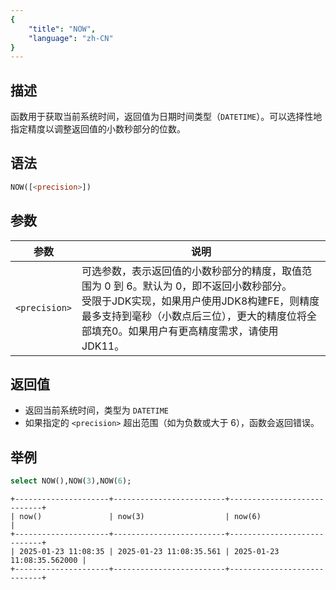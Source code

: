 ```yaml
---
{
    "title": "NOW",
    "language": "zh-CN"
}
---
```


## 描述
函数用于获取当前系统时间，返回值为日期时间类型（`DATETIME`）。可以选择性地指定精度以调整返回值的小数秒部分的位数。

## 语法

```sql
NOW([<precision>])
```

## 参数

| 参数            | 说明                                                                                                                                  |
|---------------|-------------------------------------------------------------------------------------------------------------------------------------|
| `<precision>` | 可选参数，表示返回值的小数秒部分的精度，取值范围为 0 到 6。默认为 0，即不返回小数秒部分。 <br/>受限于JDK实现，如果用户使用JDK8构建FE，则精度最多支持到毫秒（小数点后三位），更大的精度位将全部填充0。如果用户有更高精度需求，请使用JDK11。 |

## 返回值
- 返回当前系统时间，类型为 `DATETIME`
- 如果指定的 `<precision>` 超出范围（如为负数或大于 6），函数会返回错误。

## 举例

```sql
select NOW(),NOW(3),NOW(6);
```

```text
+---------------------+-------------------------+----------------------------+
| now()               | now(3)                  | now(6)                     |
+---------------------+-------------------------+----------------------------+
| 2025-01-23 11:08:35 | 2025-01-23 11:08:35.561 | 2025-01-23 11:08:35.562000 |
+---------------------+-------------------------+----------------------------+
```